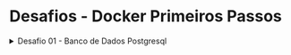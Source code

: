 # Desafios - Docker Primeiros Passos

<details><summary>Desafio 01 - Banco de Dados Postgresql</summary>

<br/>

## Desafio

Você está dando os primeiros passos no uso de containers. E a melhor forma de iniciar no mundo de containers é usar em ambiente de desenvolvimento.

Sua missão é ajudar a equipe de desenvolvimento a ter mais autonomia no desenvolvimento de projetos. E uma das reclamações da equipe é o setup local.

Crie um comando para criar um banco de dados PostgreSQL no ambiente do desenvolvedor de uma forma que cumpra os seguintes requisitos:
* O nome do banco de dados deve ser curso_docker
* O usuário de acesso ao banco deve ser docker_usr
* A senha do usuário deve ser docker_pwd

Lembrando que a execução em container deve ser transparente pra quem está desenvolvendo. E que aqui você não precisa se preocupar com a perda dos dados do banco e nem nada disso, é apenas para desenvolvimento pontual.
Coloque aqui embaixo o comando que a equipe deve usar pra criar um banco de dados PostgreSQL com esses requisitos.

## Solução

[Postgres - Official Image | Docker Hub](https://hub.docker.com/_/postgres)

```sh
$ docker container run -d -p 5432:5432 -e POSTGRES_DB="curso_docker" -e POSTGRES_USER="docker_usr" -e POSTGRES_PASSWORD="docker_pwd" p
ostgres

Unable to find image 'postgres:latest' locally
latest: Pulling from library/postgres
e4fff0779e6d: Already exists
3dd23fa89c28: Pull complete
9110f5284332: Pull complete
b2a5b191a941: Pull complete
f0baaf1c42c6: Pull complete
3c42bd6bf488: Pull complete
cb55f9f5ebf8: Pull complete
6eeec50ef8e1: Pull complete
ba3d1f8aa002: Pull complete
199cdf05dfec: Pull complete
438d147df750: Pull complete
a2e706f2e593: Pull complete
2505d0b60422: Pull complete
133de8acf4aa: Pull complete
Digest: sha256:c62fdb7fd6f519ef425c54760894c74e8d0cb04fbf4f7d3d79aafd86bae24edd
Status: Downloaded newer image for postgres:latest
9b28d31730a0bfae9ec5944e80b40675cc9c3c513c94c21b7d2ef164066b0aa5
```

[Download DBeaver Community](https://dbeaver.io/download/)

![image](https://github.com/user-attachments/assets/55c80380-c284-4e6a-9122-74203a8a23c6)

![image](https://github.com/user-attachments/assets/0e6decc9-7e20-4050-9469-4e8aa3ed516f)

</details>
